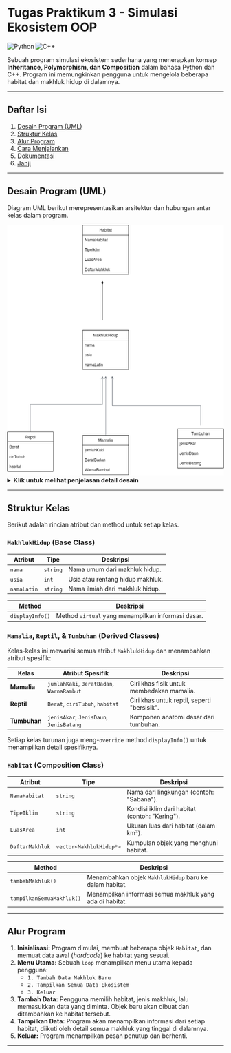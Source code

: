 # Tugas Praktikum 3 - Simulasi Ekosistem OOP
![Python](https://img.shields.io/badge/Python-3776AB?style=for-the-badge&logo=python&logoColor=white)
![C++](https://img.shields.io/badge/C%2B%2B-00599C?style=for-the-badge&logo=c%2B%2B&logoColor=white)

Sebuah program simulasi ekosistem sederhana yang menerapkan konsep **Inheritance, Polymorphism, dan Composition** dalam bahasa Python dan C++. Program ini memungkinkan pengguna untuk mengelola beberapa habitat dan makhluk hidup di dalamnya.

---

## Daftar Isi
1. [Desain Program (UML)](#desain-program-uml)
2. [Struktur Kelas](#struktur-kelas)
3. [Alur Program](#alur-program)
4. [Cara Menjalankan](#cara-menjalankan)
5. [Dokumentasi](#dokumentasi)
6. [Janji](#janji)

---

## Desain Program (UML)
Diagram UML berikut merepresentasikan arsitektur dan hubungan antar kelas dalam program.


<img src="tp3.drawio.png">




<details>
<summary><strong>Klik untuk melihat penjelasan detail desain</strong></summary>

### Relasi Pewarisan (Inheritance)
* **Konsep:** "Dari Umum ke Khusus". Kelas `MakhlukHidup` bertindak sebagai **kelas induk** yang menyimpan atribut umum. Kelas `Mamalia`, `Reptil`, dan `Tumbuhan` adalah **kelas turunan** yang mewarisi sifat dari `MakhlukHidup` dan menambahkan atribut uniknya sendiri.
* **Alasan Desain:** Desain ini mencerminkan hubungan **"adalah sebuah" (is-a)**. Contoh: `Mamalia` adalah sebuah `MakhlukHidup`. Ini menghindari duplikasi kode dan membuat struktur program logis sesuai klasifikasi dunia nyata.

### Relasi Komposisi (Composition)
* **Konsep:** "Wadah dan Isinya". Kelas `Habitat` tidak mewarisi dari kelas manapun, melainkan **memiliki** atau **terdiri dari** kumpulan objek `MakhlukHidup`.
* **Alasan Desain:** Desain ini mencerminkan hubungan **"memiliki sebuah" (has-a)**. Contoh: `Habitat` memiliki `MakhlukHidup`. Ini secara logis memisahkan antara konsep **lingkungan** dengan **penghuninya**.
</details>

---

## Struktur Kelas

Berikut adalah rincian atribut dan method untuk setiap kelas.

### `MakhlukHidup` (Base Class)
| Atribut | Tipe | Deskripsi |
|---|---|---|
| `nama` | `string` | Nama umum dari makhluk hidup. |
| `usia` | `int` | Usia atau rentang hidup makhluk. |
| `namaLatin` | `string` | Nama ilmiah dari makhluk hidup. |

| Method | Deskripsi |
|---|---|
| `displayInfo()` | Method `virtual` yang menampilkan informasi dasar. |

### `Mamalia`, `Reptil`, & `Tumbuhan` (Derived Classes)
Kelas-kelas ini mewarisi semua atribut `MakhlukHidup` dan menambahkan atribut spesifik:

| Kelas | Atribut Spesifik | Deskripsi |
|---|---|---|
| **Mamalia** | `jumlahKaki`, `BeratBadan`, `WarnaRambut` | Ciri khas fisik untuk membedakan mamalia. |
| **Reptil** | `Berat`, `ciriTubuh`, `habitat` | Ciri khas untuk reptil, seperti "bersisik". |
| **Tumbuhan**| `jenisAkar`, `JenisDaun`, `JenisBatang` | Komponen anatomi dasar dari tumbuhan. |

Setiap kelas turunan juga meng-`override` method `displayInfo()` untuk menampilkan detail spesifiknya.

### `Habitat` (Composition Class)
| Atribut | Tipe | Deskripsi |
|---|---|---|
| `NamaHabitat` | `string` | Nama dari lingkungan (contoh: "Sabana"). |
| `TipeIklim` | `string` | Kondisi iklim dari habitat (contoh: "Kering"). |
| `LuasArea` | `int` | Ukuran luas dari habitat (dalam km²). |
| `DaftarMakhluk` | `vector<MakhlukHidup*>` | Kumpulan objek yang menghuni habitat. |

| Method | Deskripsi |
|---|---|
| `tambahMakhluk()` | Menambahkan objek `MakhlukHidup` baru ke dalam habitat. |
| `tampilkanSemuaMakhluk()` | Menampilkan informasi semua makhluk yang ada di habitat. |

---

## Alur Program
1.  **Inisialisasi:** Program dimulai, membuat beberapa objek `Habitat`, dan memuat data awal (*hardcode*) ke habitat yang sesuai.
2.  **Menu Utama:** Sebuah `loop` menampilkan menu utama kepada pengguna:
    - `1. Tambah Data Makhluk Baru`
    - `2. Tampilkan Semua Data Ekosistem`
    - `3. Keluar`
3.  **Tambah Data:** Pengguna memilih habitat, jenis makhluk, lalu memasukkan data yang diminta. Objek baru akan dibuat dan ditambahkan ke habitat tersebut.
4.  **Tampilkan Data:** Program akan menampilkan informasi dari setiap habitat, diikuti oleh detail semua makhluk yang tinggal di dalamnya.
5.  **Keluar:** Program menampilkan pesan penutup dan berhenti.

---

